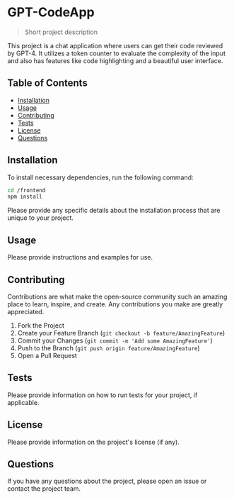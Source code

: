# GPT-CodeApp

> Short project description

This project is a chat application where users can get their code reviewed by GPT-4. It utilizes a token counter to evaluate the complexity of the input and also has features like code highlighting and a beautiful user interface.

## Table of Contents

- [Installation](#installation)
- [Usage](#usage)
- [Contributing](#contributing)
- [Tests](#tests)
- [License](#license)
- [Questions](#questions)

## Installation

To install necessary dependencies, run the following command:

```bash
cd /frontend
npm install
```

Please provide any specific details about the installation process that are unique to your project.

## Usage

Please provide instructions and examples for use.

## Contributing

Contributions are what make the open-source community such an amazing place to learn, inspire, and create. Any contributions you make are greatly appreciated.

1. Fork the Project
2. Create your Feature Branch (`git checkout -b feature/AmazingFeature`)
3. Commit your Changes (`git commit -m 'Add some AmazingFeature'`)
4. Push to the Branch (`git push origin feature/AmazingFeature`)
5. Open a Pull Request

## Tests

Please provide information on how to run tests for your project, if applicable.

## License

Please provide information on the project's license (if any).

## Questions

If you have any questions about the project, please open an issue or contact the project team.

